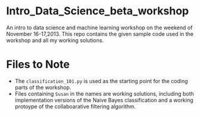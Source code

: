 Intro_Data_Science_beta_workshop
================================

An intro to data science and machine learning workshop on the weekend of November 16-17,2013. This repo contains the given sample code used in the workshop and all my working solutions.

Files to Note
==============
* The `classification_101.py` is used as the starting point for the coding parts of the workshop.
* Files containing `Susan` in the names are working solutions, including both implementation versions of the Naive Bayes classification and a working protoype of the collaboarative filtering algorithm. 

